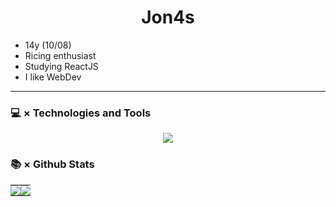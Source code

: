 <h1 align="center">Jon4s</h1>

- 14y (10/08)
- Ricing enthusiast
- Studying ReactJS
- I like WebDev
<hr/>

### 💻 × Technologies and Tools

  <p align="center">
    <a href="https://skillicons.dev">
      <img src='https://skillicons.dev/icons?i=react,tailwind,git,nodejs,postgres,redis,nextjs,vue,js,linux,md,sass,bash,electron' />
    </a>
  </p>

### 📚 × Github Stats

<table>
  <tr>
    <td style="padding: 0; width=50%">
        <img src="https://github-readme-stats.vercel.app/api/?username=maybeitsjon4s&show_icons=true&title_color=539BF5&text_color=9f9f9f&bg_color=00000000&hide_border=true&icon_color=539BF5&hide_title=true&count_private=true"/>
    </td>
      <td style="padding: 0; width=50%">
        <img src="https://github-readme-stats.vercel.app/api/top-langs/?username=maybeitsjon4s&show_icons=true&title_color=539BF5&text_color=9f9f9f&bg_color=00000000&hide_border=true&icon_color=00000000&count_private=true"/>
    </td>
  </tr>
</table>
